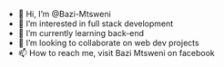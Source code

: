 - 👋 Hi, I’m @Bazi-Mtsweni
- 👀 I’m interested in full stack development
- 🌱 I’m currently learning back-end
- 💞️ I’m looking to collaborate on web dev projects
- 📫 How to reach me, visit Bazi Mtsweni on facebook

<!---
Bazi-Mtsweni/Bazi-Mtsweni is a ✨ special ✨ repository because its `README.md` (this file) appears on your GitHub profile.
You can click the Preview link to take a look at your changes.
--->
